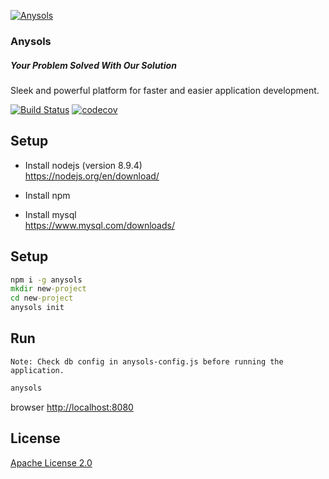 
[![Anysols](http://anysols.com/assets/img/logo-small.png "Anysols" )](https://anysols.com)  

### Anysols
##### Your Problem Solved With Our Solution

Sleek and powerful platform for faster and easier application development.

[![Build Status](https://travis-ci.org/anysols/anysols.svg?branch=master)](https://travis-ci.org/anysols/anysols)   [![codecov](https://codecov.io/gh/anysols/anysols/branch/master/graph/badge.svg)](https://codecov.io/gh/anysols/anysols)

## Setup
* Install nodejs  (version 8.9.4)  
https://nodejs.org/en/download/

* Install npm

* Install mysql  
https://www.mysql.com/downloads/

## Setup
```cmd 
npm i -g anysols
mkdir new-project
cd new-project
anysols init 
```

## Run
`Note: Check db config in anysols-config.js before running the application.`

```cmd 
anysols
```

browser [http://localhost:8080](http://localhost:8080)

## License
[Apache License 2.0](/LICENSE)
